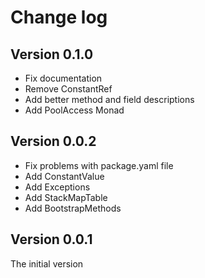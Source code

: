 # Change log

## Version 0.1.0

- Fix documentation
- Remove ConstantRef
- Add better method and field descriptions 
- Add PoolAccess Monad

## Version 0.0.2

- Fix problems with package.yaml file
- Add ConstantValue 
- Add Exceptions
- Add StackMapTable
- Add BootstrapMethods

## Version 0.0.1

The initial version

